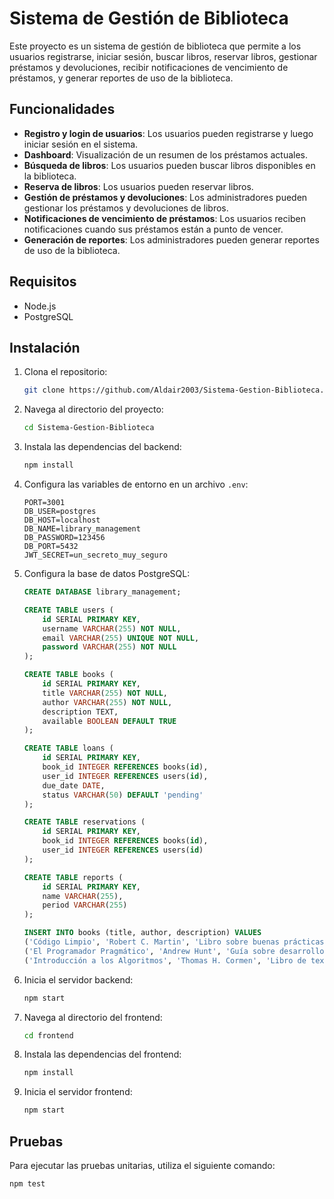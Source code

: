 # Sistema de Gestión de Biblioteca

Este proyecto es un sistema de gestión de biblioteca que permite a los usuarios registrarse, iniciar sesión, buscar libros, reservar libros, gestionar préstamos y devoluciones, recibir notificaciones de vencimiento de préstamos, y generar reportes de uso de la biblioteca.

## Funcionalidades

- **Registro y login de usuarios**: Los usuarios pueden registrarse y luego iniciar sesión en el sistema.
- **Dashboard**: Visualización de un resumen de los préstamos actuales.
- **Búsqueda de libros**: Los usuarios pueden buscar libros disponibles en la biblioteca.
- **Reserva de libros**: Los usuarios pueden reservar libros.
- **Gestión de préstamos y devoluciones**: Los administradores pueden gestionar los préstamos y devoluciones de libros.
- **Notificaciones de vencimiento de préstamos**: Los usuarios reciben notificaciones cuando sus préstamos están a punto de vencer.
- **Generación de reportes**: Los administradores pueden generar reportes de uso de la biblioteca.

## Requisitos

- Node.js
- PostgreSQL

## Instalación

1. Clona el repositorio:
    ```sh
    git clone https://github.com/Aldair2003/Sistema-Gestion-Biblioteca.git
    ```

2. Navega al directorio del proyecto:
    ```sh
    cd Sistema-Gestion-Biblioteca
    ```

3. Instala las dependencias del backend:
    ```sh
    npm install
    ```

4. Configura las variables de entorno en un archivo `.env`:
    ```
    PORT=3001
    DB_USER=postgres
    DB_HOST=localhost
    DB_NAME=library_management
    DB_PASSWORD=123456
    DB_PORT=5432
    JWT_SECRET=un_secreto_muy_seguro
    ```

5. Configura la base de datos PostgreSQL:
    ```sql
    CREATE DATABASE library_management;

    CREATE TABLE users (
        id SERIAL PRIMARY KEY,
        username VARCHAR(255) NOT NULL,
        email VARCHAR(255) UNIQUE NOT NULL,
        password VARCHAR(255) NOT NULL
    );

    CREATE TABLE books (
        id SERIAL PRIMARY KEY,
        title VARCHAR(255) NOT NULL,
        author VARCHAR(255) NOT NULL,
        description TEXT,
        available BOOLEAN DEFAULT TRUE
    );

    CREATE TABLE loans (
        id SERIAL PRIMARY KEY,
        book_id INTEGER REFERENCES books(id),
        user_id INTEGER REFERENCES users(id),
        due_date DATE,
        status VARCHAR(50) DEFAULT 'pending'
    );

    CREATE TABLE reservations (
        id SERIAL PRIMARY KEY,
        book_id INTEGER REFERENCES books(id),
        user_id INTEGER REFERENCES users(id)
    );

    CREATE TABLE reports (
        id SERIAL PRIMARY KEY,
        name VARCHAR(255),
        period VARCHAR(255)
    );

    INSERT INTO books (title, author, description) VALUES
    ('Código Limpio', 'Robert C. Martin', 'Libro sobre buenas prácticas de programación'),
    ('El Programador Pragmático', 'Andrew Hunt', 'Guía sobre desarrollo de software profesional'),
    ('Introducción a los Algoritmos', 'Thomas H. Cormen', 'Libro de texto sobre algoritmos y estructuras de datos');
    ```

6. Inicia el servidor backend:
    ```sh
    npm start
    ```

7. Navega al directorio del frontend:
    ```sh
    cd frontend
    ```

8. Instala las dependencias del frontend:
    ```sh
    npm install
    ```

9. Inicia el servidor frontend:
    ```sh
    npm start
    ```

## Pruebas

Para ejecutar las pruebas unitarias, utiliza el siguiente comando:
```sh
npm test
